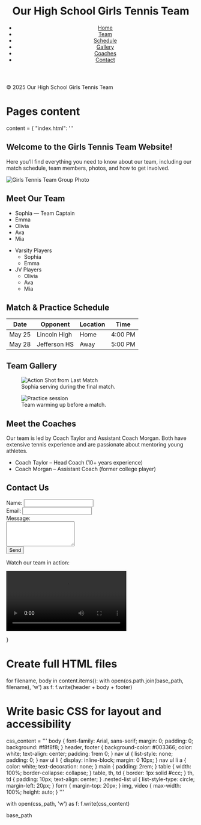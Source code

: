 
<html lang="en">
<head>
<meta charset="UTF-8">
<meta name="viewport" content="width=device-width, initial-scale=1.0">
<link rel="stylesheet" href="style.css">
</head>
<body>
<header>
<h1>Our High School Girls Tennis Team</h1>
<nav>
<ul>
<li><a href="index.html">Home</a></li>
<li><a href="team.html">Team</a></li>
<li><a href="schedule.html">Schedule</a></li>
<li><a href="gallery.html">Gallery</a></li>
<li><a href="coaches.html">Coaches</a></li>
<li><a href="contact.html">Contact</a></li>
</ul>
</nav>
</header>
<main>

</main>
<footer>
<p>&copy; 2025 Our High School Girls Tennis Team</p>
</footer>
</body>
</html>


# Pages content
content = {
"index.html": '''
<h2>Welcome to the Girls Tennis Team Website!</h2>
<p>Here you’ll find everything you need to know about our team, including our match schedule, team members, photos, and how to get involved.</p>
<img src="tennis-team.jpg" alt="Girls Tennis Team Group Photo" />

<h2>Meet Our Team</h2>
<ul>
<li>Sophia — Team Captain</li>
<li>Emma</li>
<li>Olivia</li>
<li>Ava</li>
<li>Mia</li>
</ul>
<ul class="nested-list">
<li>Varsity Players
<ul>
<li>Sophia</li>
<li>Emma</li>
</ul>
</li>
<li>JV Players
<ul>
<li>Olivia</li>
<li>Ava</li>
<li>Mia</li>
</ul>
</li>
</ul>

<h2>Match & Practice Schedule</h2>
<table>
<thead>
<tr><th>Date</th><th>Opponent</th><th>Location</th><th>Time</th></tr>
</thead>
<tbody>
<tr><td>May 25</td><td>Lincoln High</td><td>Home</td><td>4:00 PM</td></tr>
<tr><td>May 28</td><td>Jefferson HS</td><td>Away</td><td>5:00 PM</td></tr>
</tbody>
</table>

<h2>Team Gallery</h2>
<figure>
<img src="match-action.jpg" alt="Action Shot from Last Match" />
<figcaption>Sophia serving during the final match.</figcaption>
</figure>
<figure>
<img src="practice.jpg" alt="Practice session" />
<figcaption>Team warming up before a match.</figcaption>
</figure>

<h2>Meet the Coaches</h2>
<p>Our team is led by Coach Taylor and Assistant Coach Morgan. Both have extensive tennis experience and are passionate about mentoring young athletes.</p>
<ul>
<li>Coach Taylor – Head Coach (10+ years experience)</li>
<li>Coach Morgan – Assistant Coach (former college player)</li>
</ul>

<h2>Contact Us</h2>
<form action="#" method="POST">
<label for="name">Name:</label>
<input type="text" id="name" name="name"><br>
<label for="email">Email:</label>
<input type="email" id="email" name="email"><br>
<label for="message">Message:</label><br>
<textarea id="message" name="message" rows="4"></textarea><br>
<input type="submit" value="Send">
</form>
<p>Watch our team in action:</p>
<video controls width="320">
<source src="team-highlight.mp4" type="video/mp4">
Your browser does not support the video tag.
</video>

}

# Create full HTML files
for filename, body in content.items():
with open(os.path.join(base_path, filename), 'w') as f:
f.write(header + body + footer)

# Write basic CSS for layout and accessibility
css_content = '''
body {
font-family: Arial, sans-serif;
margin: 0;
padding: 0;
background: #f8f8f8;
}
header, footer {
background-color: #003366;
color: white;
text-align: center;
padding: 1rem 0;
}
nav ul {
list-style: none;
padding: 0;
}
nav ul li {
display: inline-block;
margin: 0 10px;
}
nav ul li a {
color: white;
text-decoration: none;
}
main {
padding: 2rem;
}
table {
width: 100%;
border-collapse: collapse;
}
table, th, td {
border: 1px solid #ccc;
}
th, td {
padding: 10px;
text-align: center;
}
.nested-list ul {
list-style-type: circle;
margin-left: 20px;
}
form {
margin-top: 20px;
}
img, video {
max-width: 100%;
height: auto;
}
'''

with open(css_path, 'w') as f:
f.write(css_content)

base_path
